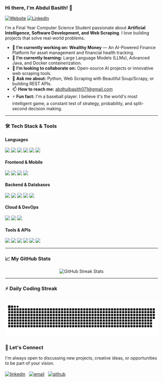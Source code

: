### Hi there, I'm Abdul Basith! 👋

[![Website](https://img.shields.io/badge/My_Website-000000?style=for-the-badge&logo=About.me&logoColor=white)](https://your-portfolio-website.com)
[![LinkedIn](https://img.shields.io/badge/LinkedIn-0077B5?style=for-the-badge&logo=linkedin&logoColor=white)](https://linkedin.com/in/jainoordeen-abdul-basith-9b64322a4)

I'm a Final Year Computer Science Student passionate about **Artificial Intelligence, Software Development, and Web Scraping**. I love building projects that solve real-world problems.

- 🔭 **I’m currently working on:** **Wealthy Money** — An AI-Powered Finance Platform for asset management and financial health tracking.
- 🌱 **I’m currently learning:** Large Language Models (LLMs), Advanced Java, and Docker containerization.
- 👯 **I’m looking to collaborate on:** Open-source AI projects or innovative web scraping tools.
- 💬 **Ask me about:** Python, Web Scraping with Beautiful Soup/Scrapy, or building REST APIs.
- 📫 **How to reach me:** abdhulbasith071@gmail.com
- ⚡ **Fun fact:** I'm a baseball player. I believe it's the world's most intelligent game, a constant test of strategy, probability, and split-second decision making.

---
### 🛠️ Tech Stack & Tools

<div align="left">
  
#### **Languages**
<!-- Languages Row -->
<p>
  <a href="https://docs.python.org/3/" target="_blank" title="Python"><img src="https://skillicons.dev/icons?i=py" height="40" /></a>
  <a href="https://dev.java/learn/" target="_blank" title="Java"><img src="https://skillicons.dev/icons?i=java" height="40" /></a>
  <a href="https://devdocs.io/c/" target="_blank" title="C"><img src="https://skillicons.dev/icons?i=c" height="40" /></a>
  <a href="https://isocpp.org/" target="_blank" title="C++"><img src="https://skillicons.dev/icons?i=cpp" height="40" /></a>
  <a href="https://dart.dev/guides" target="_blank" title="Dart"><img src="https://skillicons.dev/icons?i=dart" height="40" /></a>
  <a href="https://nodejs.org/docs/latest/api/" target="_blank" title="Node.js"><img src="https://skillicons.dev/icons?i=nodejs" height="40" /></a>
</p>

#### **Frontend & Mobile**
<!-- Frontend & Mobile Row -->
<p>
  <a href="https://developer.mozilla.org/en-US/docs/Web/HTML" target="_blank" title="HTML5"><img src="https://skillicons.dev/icons?i=html" height="40" /></a>
  <a href="https://developer.mozilla.org/en-US/docs/Web/CSS" target="_blank" title="CSS3"><img src="https://skillicons.dev/icons?i=css" height="40" /></a>
  <a href="https://tailwindcss.com/docs" target="_blank" title="Tailwind CSS"><img src="https://skillicons.dev/icons?i=tailwind" height="40" /></a>
  <a href="https://flutter.dev/docs" target="_blank" title="Flutter"><img src="https://skillicons.dev/icons?i=flutter" height="40" /></a>
</p>

#### **Backend & Databases**
<!-- Backend & Databases Row -->
<p>
  <a href="https://expressjs.com/" target="_blank" title="Express.js"><img src="https://skillicons.dev/icons?i=express" height="40" /></a>
  <a href="https://www.prisma.io/docs/" target="_blank" title="Prisma"><img src="https://skillicons.dev/icons?i=prisma" height="40" /></a>
  <a href="https://www.postgresql.org/docs/" target="_blank" title="PostgreSQL"><img src="https://skillicons.dev/icons?i=postgres" height="40" /></a>
  <a href="https://www.mongodb.com/docs/" target="_blank" title="MongoDB"><img src="https://skillicons.dev/icons?i=mongodb" height="40" /></a>
  <a href="https://dev.mysql.com/doc/" target="_blank" title="MySQL"><img src="https://skillicons.dev/icons?i=mysql" height="40" /></a>
</p>

#### **Cloud & DevOps**
<!-- Cloud & DevOps Row -->
<p>
  <a href="https://docs.aws.amazon.com/" target="_blank" title="AWS"><img src="https://skillicons.dev/icons?i=aws" height="40" /></a>
  <a href="https://docs.docker.com/" target="_blank" title="Docker"><img src="https://skillicons.dev/icons?i=docker" height="40" /></a>
  <a href="https://kubernetes.io/docs/home/" target="_blank" title="Kubernetes"><img src="https://skillicons.dev/icons?i=kubernetes" height="40" /></a>
</p>

#### **Tools & APIs**
<!-- Tools & APIs Row -->
<p>
  <a href="https://docs.github.com/en" target="_blank" title="GitHub"><img src="https://skillicons.dev/icons?i=github" height="40" /></a>
  <a href="https://code.visualstudio.com/docs" target="_blank" title="VS Code"><img src="https://skillicons.dev/icons?i=vscode" height="40" /></a>
  <a href="https://learning.postman.com/docs/" target="_blank" title="Postman"><img src="https://skillicons.dev/icons?i=postman" height="40" /></a>
  <a href="https://docs.mapbox.com/" target="_blank" title="Mapbox"><img src="https://img.shields.io/badge/Mapbox-000000?style=for-the-badge&logo=mapbox&logoColor=white&style=flat" height="40" /></a>
  <a href="https://developers.google.com/apis-explorer" target="_blank" title="Google APIs"><img src="https://skillicons.dev/icons?i=gcp" height="40" /></a>
  <a href="https://support.atlassian.com/jira-software-cloud/docs/" target="_blank" title="Jira"><img src="https://skillicons.dev/icons?i=jira" height="40" /></a>
</p>

</div>

---
### 📈 My GitHub Stats

<p align="center">
  <img src="https://streak-stats.demolab.com/?user=JAbasith&theme=radical" alt="GitHub Streak Stats" />
</p>

---

### ⚡ Daily Coding Streak
![Snake animation](https://raw.githubusercontent.com/JAbasith/github-snake-animation/main/dist/snake-dark.svg)
---

### 🤝 Let's Connect

<p align="left">
  I'm always open to discussing new projects, creative ideas, or opportunities to be part of your vision.
  <br>
  <br>
  <a href="https://linkedin.com/in/jainoordeen-abdul-basith-9b64322a4" target="blank"><img align="center" src="https://skillicons.dev/icons?i=linkedin" alt="linkedin" height="30" /></a> &nbsp;
  <a href="mailto:abdhulbasith071@gmail.com" target="blank"><img align="center" src="https://skillicons.dev/icons?i=gmail" alt="email" height="30" /></a> &nbsp;
  <a href="https://github.com/JAbasith" target="blank"><img align="center" src="https://skillicons.dev/icons?i=github" alt="github" height="30" /></a>
</p>
